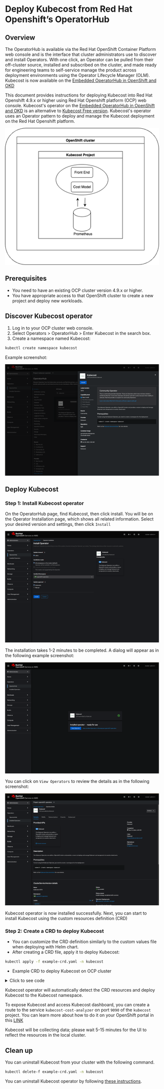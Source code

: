 # Deploy Kubecost from Red Hat Openshift’s OperatorHub

## Overview

The OperatorHub is available via the Red Hat OpenShift Container Platform web console and is the interface that cluster administrators use to discover and install Operators. With one click, an Operator can be pulled from their off-cluster source, installed and subscribed on the cluster, and made ready for engineering teams to self-service manage the product across deployment environments using the Operator Lifecycle Manager (OLM). Kubecost is now available on the [Embedded OperatorHub in OpenShift and OKD](https://github.com/redhat-openshift-ecosystem/community-operators-prod/tree/main/operators)

This document provides instructions for deploying Kubecost into Red Hat Openshift 4.9.x or higher using Red Hat Openshift platform (OCP) web console. Kubecost's operator on the [Embedded OperatorHub in OpenShift and OKD](https://github.com/redhat-openshift-ecosystem/community-operators-prod/tree/main/operators) is an alternative to [Kubecost Free version](opencost-product-comparison.md). Kubecost's operator uses an Operator pattern to deploy and manage the Kubecost deployment on the Red Hat Openshift platform.

![Standard deployment](https://raw.githubusercontent.com/kubecost/docs/main/images/ocp-standard.png)

## Prerequisites

* You need to have an existing OCP cluster version 4.9.x or higher.
* You have appropriate access to that OpenShift cluster to create a new project and deploy new workloads.

## Discover Kubecost operator

1. Log in to your OCP cluster web console.
2. Select Operators > OperatorHub > Enter Kubecost in the search box.
3. Create a namespace named Kubecost:

```bash
kubectl create namespace kubecost
```

Example screenshot:

![Discovery](https://raw.githubusercontent.com/kubecost/docs/main/images/ocp-operator-discovery.png)

## Deploy Kubecost

### **Step 1:** Install Kubecost operator

On the OperatorHub page, find Kubecost, then click install. You will be on the Operator Installation page, which shows all related information. Select your desired version and settings, then click `Install`

![Installation step 1a](https://raw.githubusercontent.com/kubecost/docs/main/images/ocp-operator-installation-step-1.png)

The installation takes 1-2 minutes to be completed. A dialog will appear as in the following example screenshot:

![Installation step 1b](https://raw.githubusercontent.com/kubecost/docs/main/images/ocp-operator-installation-step-1b.png)

You can click on `View Operators` to review the details as in the following screenshot:

![Installation step 1b](https://raw.githubusercontent.com/kubecost/docs/main/images/ocp-operator-installation-step-1c.png)

Kubecost operator is now installed successfully. Next, you can start to install Kubecost using the custom resources definition (CRD)

### Step 2: Create a CRD to deploy Kubecost

* You can customize the CRD definition similarly to the custom values file when deploying with Helm chart.
* After creating a CRD file, apply it to deploy Kubecost:

```bash
kubectl apply -f example-crd.yaml -n kubecost
```

* Example CRD to deploy Kubecost on OCP cluster

<details>

<summary>Click to see code</summary>

```yaml
apiVersion: charts.kubecost.com/v1alpha1
kind: CostAnalyzer
metadata:
  name: cost-analyzer-ocp-sample
spec:
  affinity: {}
  # Security Context settings for Redhat OpenShift cluster:
  kubecostProductConfigs:
    clusterName: YOUR_CLUSTER_NAME
    # cloudIntegrationSecret: cloud-integration
  kubecostDeployment:
    podSecurityContext:
    # Note: Un-comment these securityContext configs for OCP cluster 4.11+
      # seccompProfile:
      #   type: RuntimeDefault
      runAsNonRoot: true
  kubecostModel:
    etlCloudAsset: true # set to true to enable kubecost to include out-of-cluster cloud resources  (uses more memory)
    containerStatsEnabled: true
    containerSecurityContext:
      allowPrivilegeEscalation: false
      readOnlyRootFilesystem: true
      runAsNonRoot: true
  # Note: Un-comment these securityContext configs for OCP cluster 4.11+
      # seccompProfile:
      #   type: RuntimeDefault
      capabilities:
        drop:
          - ALL
  kubecostFrontend:
    containerSecurityContext:
      allowPrivilegeEscalation: false
      readOnlyRootFilesystem: true
      runAsNonRoot: true
  # Note: Un-comment these securityContext configs for OCP cluster 4.11+
      # seccompProfile:
      #   type: RuntimeDefault
      capabilities:
        drop:
          - ALL
  kubecostNetworkCosts:
    securityContext: {}
    containerSecurityContext: {}

  prometheus:
    nodeExporter:
      enabled: false
    kubeStateMetrics:
      enabled: false
    kube-state-metrics:
      disabled: true
    podSecurityPolicy:
      enabled: false
    server:
      global:
        external_labels:
          cluster_id: YOUR_CLUSTER_NAME 
      containerSecurityContext:
        securityContext:
          allowPrivilegeEscalation: false
          readOnlyRootFilesystem: true
          runAsNonRoot: true
  # Note: Un-comment these securityContext configs for OCP cluster 4.11+
          # seccompProfile:
          #   type: RuntimeDefault
          capabilities:
            drop:
                - ALL
    sidecarContainers:
      containerSecurityContext:
        securityContext:
          allowPrivilegeEscalation: false
          readOnlyRootFilesystem: true
          runAsNonRoot: true
  # Note: Un-comment these securityContext configs for OCP cluster 4.11+
          # seccompProfile:
          #   type: RuntimeDefault
          capabilities:
            drop:
              - ALL
    configmapReload:
      containerSecurityContext:
        securityContext:
          allowPrivilegeEscalation: false
          readOnlyRootFilesystem: true
          runAsNonRoot: true
  # Note: Un-comment these securityContext configs for OCP cluster 4.11+
          # seccompProfile:
          #   type: RuntimeDefault
          capabilities:
            drop:
              - ALL
  grafana:
    rbac:
      pspEnabled: false
    grafana:
      containerSecurityContext:
        securityContext:
          allowPrivilegeEscalation: false
          readOnlyRootFilesystem: true
          runAsNonRoot: true
  # Note: Un-comment these securityContext configs for OCP cluster 4.11+
          # seccompProfile:
          #   type: RuntimeDefault
          capabilities:
            drop:
              - ALL
    initContainers:
      containerSecurityContext:
        securityContext:
          allowPrivilegeEscalation: false
          readOnlyRootFilesystem: true
          runAsNonRoot: true
  # Note: Un-comment these securityContext configs for OCP cluster 4.11+
          # seccompProfile:
          #   type: RuntimeDefault
          capabilities:
            drop:
              - ALL
    sidecar:
      containerSecurityContext:
        securityContext:
          allowPrivilegeEscalation: false
          readOnlyRootFilesystem: true
          runAsNonRoot: true
  # Note: Un-comment these securityContext configs for OCP cluster 4.11+
          # seccompProfile:
          #   type: RuntimeDefault
          capabilities:
            drop:
              - ALL
  thanos:
    thanosstore:
      containerSecurityContext:
        securityContext:
          allowPrivilegeEscalation: false
          readOnlyRootFilesystem: true
          runAsNonRoot: true
  # Note: Un-comment these securityContext configs for OCP cluster 4.11+
          # seccompProfile:
          #   type: RuntimeDefault
          capabilities:
            drop:
              - ALL
    thanosqueryfrontend:
      containerSecurityContext:
        securityContext:
          allowPrivilegeEscalation: false
          readOnlyRootFilesystem: true
          runAsNonRoot: true
  # Note: Un-comment these securityContext configs for OCP cluster 4.11+
          # seccompProfile:
          #   type: RuntimeDefault
          capabilities:
            drop:
              - ALL
    thanosquery:
      containerSecurityContext:
        securityContext:
          allowPrivilegeEscalation: false
          readOnlyRootFilesystem: true
          runAsNonRoot: true
  # Note: Un-comment these securityContext configs for OCP cluster 4.11+
          # seccompProfile:
          #   type: RuntimeDefault
          capabilities:
            drop:
              - ALL
    thanoscompact:
      containerSecurityContext:
        securityContext:
          allowPrivilegeEscalation: false
          readOnlyRootFilesystem: true
          runAsNonRoot: true
  # Note: Un-comment these securityContext configs for OCP cluster 4.11+
          # seccompProfile:
          #   type: RuntimeDefault
          capabilities:
            drop:
              - ALL
  # Disable Pod Security Policy (PSP)
  # Kubecost PSP
  podSecurityPolicy:
      enabled: false
  # Network Costs PSP
  networkCosts:
    enabled: false # if enabling network costs, also set the given cloud provider to true
    config:
      services:
        amazon-web-services: false
        google-cloud-services: false
        azure-cloud-services: false
    podSecurityPolicy:
      enabled: false
  # optional
  global:
    grafana:
      enabled: false
      proxy: false
```

</details>

Kubecost operator will automatically detect the CRD resources and deploy Kubecost to the Kubecost namespace.

To expose Kubecost and access Kubecost dashboard, you can create a route to the service `kubecost-cost-analyzer` on port `9090` of the `kubecost` project. You can learn more about how to do it on your OpenShift portal in this [LINK](https://docs.openshift.com/container-platform/3.11/dev\_guide/routes.html)

Kubecost will be collecting data; please wait 5-15 minutes for the UI to reflect the resources in the local cluster.

## Clean up

You can uninstall Kubecost from your cluster with the following command.

```bash
kubectl delete-f example-crd.yaml -n kubecost
```

You can uninstall Kubecost operator by following [these instructions](https://access.redhat.com/documentation/en-us/openshift\_container\_platform/4.2/html/operators/olm-deleting-operators-from-a-cluster).
